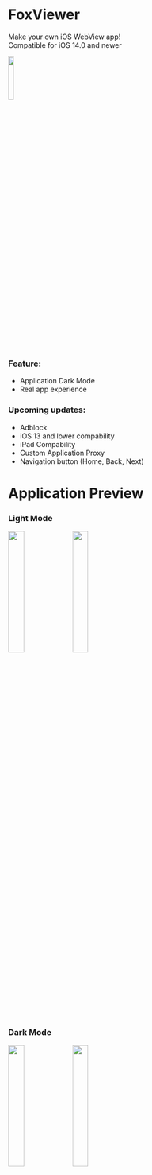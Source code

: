 # FoxViewer
Make your own iOS WebView app! \
Compatible for iOS 14.0 and newer


<img src="https://github.com/moccafloat/FoxViewer/assets/99082628/fbb573d0-2923-4249-a772-790d4f597bfb" width="15%" height="15%">

### Feature: 
- Application Dark Mode
- Real app experience
### Upcoming updates:
- Adblock
- iOS 13 and lower compability
- iPad Compability
- Custom Application Proxy
- Navigation button (Home, Back, Next)

# Application Preview
### Light Mode
<img src="https://github.com/moccafloat/FoxViewer/assets/99082628/a64979f9-c75a-479b-9efd-63c6258f8e38" width="25%" height="25%">
<img src="https://github.com/moccafloat/FoxViewer/assets/99082628/5d6e59e4-ea47-4e1c-97f1-a849d5a1ea69" width="25%" height="25%">

### Dark Mode
<img src="https://github.com/moccafloat/FoxViewer/assets/99082628/0dc36b21-a879-4e82-98c5-45beb898c73c" width="25%" height="25%">
<img src="https://github.com/moccafloat/FoxViewer/assets/99082628/9793aa3b-aec9-4640-8d8d-ad195395380b" width="25%" height="25%">


